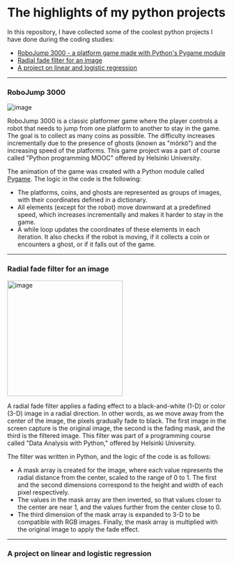 <br />
<div align="left">
  <h1>The highlights of my python projects</h1>
  <!--intro paragraph -->
  <p>In this repository, I have collected some of the coolest python projects I have done during the coding studies:</p>
  <ul>
    <li>
      <a href="#robojump">RoboJump 3000 - a platform game made with Python's Pygame module</a>
    </li>
    <li>
      <a href="#radialfade">Radial fade filter for an image</a>
    </li>
    <li>
      <a href="#probabilistic">A project on linear and logistic regression</a>  
    </li>  
  </ul>
</div>
<hr>

<!-- Robojump -->
<h3 id="robojump">RoboJump 3000</h3>  
<!-- Robojump screen cap -->

![image](https://github.com/user-attachments/assets/f7a3ef32-4f99-4c6f-8a43-d7c74293b82e)

<!-- Robojump description -->
<div>
  <p>RoboJump 3000 is a classic platformer game where the player controls a robot that needs to jump from one platform to another to stay in the game. The goal is to collect as many coins as possible. The difficulty increases incrementally due to the presence of ghosts (known as "mörkö") and the increasing speed of the platforms. This game project was a part of course called "Python programming MOOC" offered by Helsinki University. 
  </p>
  <p>The animation of the game was created with a Python module called <a href="https://en.wikipedia.org/wiki/Pygame">Pygame</a>. The logic in the code is the following:
    <ul>
      <li>The platforms, coins, and ghosts are represented as groups of images, with their coordinates defined in a dictionary.</li>  
      <li>All elements (except for the robot) move downward at a predefined speed, which increases incrementally and makes it harder to stay in the game.</li>
      <li>A while loop updates the coordinates of these elements in each iteration. It also checks if the robot is moving, if it collects a coin or encounters a ghost, or if it falls out of the game.</li>
    </ul>
  </p>
</div>

<hr>
<!-- Radial fade description -->
<h3 id="radialfade">Radial fade filter for an image</h3>
<!-- Radial fade image -->
<img width="265" alt="image" src="https://github.com/user-attachments/assets/4a3036cf-b2b9-4ec5-a871-cd56c3f45633">

<!-- Radial fade description -->
<div>
  <p>A radial fade filter applies a fading effect to a black-and-white (1-D) or color (3-D) image in a radial direction. In other words, as we move away from the center of the image, the pixels gradually fade to black. The first image in the screen capture is the original image, the second is the fading mask, and the third is the filtered image. This filter was part of a programming course called "Data Analysis with Python," offered by Helsinki University.
  </p>
  <p>The filter was written in Python, and the logic of the code is as follows:
    <ul>
      <li>A mask array is created for the image, where each value represents the radial distance from the center, scaled to the range of 0 to 1. The first and the second dimensions correspond to the height and width of each pixel respectively.</li>  
      <li>The values in the mask array are then inverted, so that values closer to the center are near 1, and the values further from the center close to 0.</li>
      <li>The third dimension of the mask array is expanded to 3-D to be compatible with RGB images. Finally, the mask array is multiplied with the original image to apply the fade effect.</li>
    </ul>
  </p>
</div>

<hr>
<!-- Linear and logistic regression project -->
<h3 id="probabilistic">A project on linear and logistic regression</h3>
<!-- Linear and logistic regression project image -->

<!-- Linear and logistic regression project description -->



